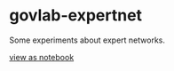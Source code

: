 govlab-expertnet
================

Some experiments about expert networks.

[view as notebook](http://nbviewer.ipython.org/github/sahuguet/govlab-expertnet/tree/master/)
